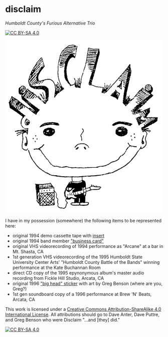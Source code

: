 # disclaim
_Humboldt County's Furious Alternative Trio_

[![CC BY-SA 4.0][cc-by-sa-shield]][cc-by-sa]

![big-head][big-head]

I have in my possession (somewhere) the following items to be represented here:
* original 1994 demo cassette tape with [insert](https://github.com/iLPdev/disclaim/blob/main/diSCLAiM_sticker_full.jpg)
* original 1994 band member ["business card"](https://github.com/iLPdev/disclaim/blob/main/diSCLAiM_business_card.jpg)
* original VHS videorecording of 1994 performance as "Arcane" at a bar in Mt. Shasta, CA
* 1st generation VHS videorecording of the 1995 Humboldt State University Center Arts' "Humboldt County Battle of the Bands" winning performance at the Kate Buchannan Room
* direct CD copy of the 1995 epynonymous album's master audio recording from Fickle Hill Studio, Arcata, CA
* original 1996 ["big head" sticker](https://github.com/iLPdev/disclaim/blob/main/diSCLAiM_sticker_full.jpg) with art by Greg Benson (where are you, Greg?)
* 1st gen soundboard copy of a 1996 performance at Brew 'N' Beats, Arcata, CA

This work is licensed under a
[Creative Commons Attribution-ShareAlike 4.0 International License][cc-by-sa]. All attributions should go to Dave Anter, Dave Puttre, and Greg Benson who were Disclaim "...and [they] did."

[![CC BY-SA 4.0][cc-by-sa-image]][cc-by-sa]

[big-head]: https://github.com/iLPdev/disclaim/blob/main/diSCLAiM_sticker_full.jpg
[cc-by-sa]: http://creativecommons.org/licenses/by-sa/4.0/
[cc-by-sa-image]: https://licensebuttons.net/l/by-sa/4.0/88x31.png
[cc-by-sa-shield]: https://img.shields.io/badge/License-CC%20BY--SA%204.0-lightgrey.svg
